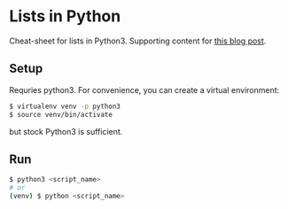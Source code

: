 # Lists in Python

Cheat-sheet for lists in Python3.
Supporting content for [this blog post](https://blog.kevinwmatthews.com/lists-in-python/).


## Setup

Requries python3. For convenience, you can create a virtual environment:

```bash
$ virtualenv venv -p python3
$ source venv/bin/activate
```

but stock Python3 is sufficient.


## Run

```bash
$ python3 <script_name>
# or
(venv) $ python <script_name>
```
